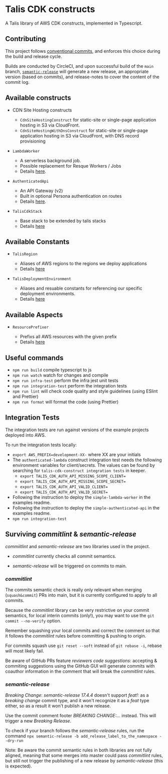 # Talis CDK constructs

A Talis library of AWS CDK constructs, implemented in Typescript.

## Contributing

This project follows [conventional commits](https://www.conventionalcommits.org/en/v1.0.0/), and enforces this choice during the build and release cycle.

Builds are conducted by CircleCI, and upon successful build of the `main` branch, [`semantic-release`](https://semantic-release.gitbook.io/semantic-release/) will generate a new release, an appropriate version (based on commits), and release-notes to cover the content of the commit log.

## Available constructs

- CDN Site Hosting constructs

  - `CdnSiteHostingConstruct` for static-site or single-page application hosting in S3 via CloudFront.
  - `CdnSiteHostingWithDnsConstruct` for static-site or single-page application hosting in S3 via CloudFront, with DNS record provisioning

- `LambdaWorker`

  - A serverless background job.
  - Possible replacement for Resque Workers / Jobs
  - Details [here](/examples/simple-lambda-worker/README.md).

- `AuthenticatedApi`

  - An API Gateway (v2)
  - Built in optional Persona authentication on routes
  - Details [here](/examples/simple-authenticated-api/README.md).

- `TalisCdkStack`
  - Base stack to be extended by talis stacks
  - Details [here](/lib/talis-cdk-stack/README.md)

## Available Constants

- `TalisRegion`

  - Aliases of AWS regions to the regions we deploy applications
  - Details [here](/lib/talis-cdk-stack/README.md)

- `TalisDeploymentEnvironment`
  - Aliases and resuable constants for referencing our specific deployment environments.
  - Details [here](/lib/talis-cdk-stack/README.md)

## Available Aspects

- `ResourcePrefixer`

  - Prefixs all AWS resources with the given prefix
  - Details [here](/lib/aspects/README.md)

## Useful commands

- `npm run build` compile typescript to js
- `npm run watch` watch for changes and compile
- `npm run infra-test` perform the infra jest unit tests
- `npm run integration-test` perform the integration tests
- `npm run lint` will check code quality and style guidelines (using ESlint and Prettier)
- `npm run format` will format the code (using Prettier)

## Integration Tests

The integration tests are run against versions of the example projects deployed into AWS.

To run the integration tests locally:

- `export AWS_PREFIX=development-XX-` where XX are your initials
- The `authenticated-lambda` construct integration test needs the following environment variables for client/secrets. The values can be found by searching for `talis-cdk-construct integration tests` in keeper.
  - `export TALIS_CDK_AUTH_API_MISSING_SCOPE_CLIENT=`
  - `export TALIS_CDK_AUTH_API_MISSING_SCOPE_SECRET=`
  - `export TALIS_CDK_AUTH_API_VALID_CLIENT=`
  - `export TALIS_CDK_AUTH_API_VALID_SECRET=`
- Following the instruction to deploy the `simple-lambda-worker` in the examples readme.
- Following the instruction to deploy the `simple-authenticated-api` in the examples readme.
- `npm run integration-test`

## Surviving _commitlint_ & _semantic-release_

_commiitlint_ and _semantic-release_ are two libraries used in the project.

- _commitlint_ currently checks all commit semantics.

- _semantic-release_ will be triggered on commits to main.

### _commitlint_

The commits semantic check is really only relevant when merging (`squash&commit`) PRs into main, but it is currently configured to apply to all commits.

Because the _commitlint_ library can be very restrictive on your commit semantics, for local interin commits (only!), you may want to use the `git commit --no-verify` option.

Remember squashing your local commits and correct the comment so that it follows the _commitlint_ rules before committing & pushing to origin.

For commits squash use `git reset --soft` instead of `git rebase -i`, rebase will most likely fail.

Be aware of GitHub PRs feature _reviewers code suggestions_: accepting & commiting suggestions using the GitHub GUI will generate commits with coauthor information in the comment that will break the _commitlint_ rules.

### _semantic-release_

_Breaking Change_: _semantic-release 17.4.4_ doesn't support _feat!:_ as a _breaking change_ commit type, and it won't recognize it as a _feat_ type either, so as a result it won't publish a new release.

Use the commit comment footer _BREAKING CHANGE:..._ instead. This will trigger a new _Breaking Release_.

To check if your branch follows the _semantic-release_ rules, run the command
`npx semantic-release -b add_release_label_to_the_namespace --dry-run`

Note: Be aware the commit semantic rules in both libraries are not fully aligned, meaning that some merges into master could pass _commitlint_ rules, but still not trigger the publishing of a new release by _semantic-release_ (this is expected).
